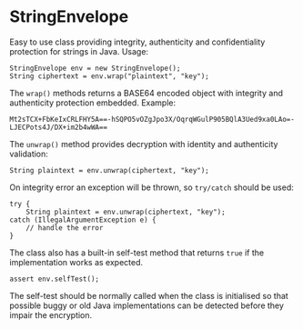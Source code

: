 StringEnvelope
==============

Easy to use class providing integrity, authenticity and confidentiality protection for strings in Java. Usage:

    StringEnvelope env = new StringEnvelope();
    String ciphertext = env.wrap("plaintext", "key");

The `wrap()` methods returns a BASE64 encoded object with integrity and authenticity protection embedded. Example:

    Mt2sTCX+FbKeIxCRLFHY5A==-hSQPO5vOZgJpo3X/OqrqWGulP905BQlA3Ued9xa0LAo=-LJECPots4J/DX+im2b4wWA==

The `unwrap()` method provides decryption with identity and authenticity validation:

    String plaintext = env.unwrap(ciphertext, "key");

On integrity error an exception will be thrown, so `try/catch` should be used:

    try {
        String plaintext = env.unwrap(ciphertext, "key");
    catch (IllegalArgumentException e) {
        // handle the error
    }

The class also has a built-in self-test method that returns `true` if the implementation works as expected.

    assert env.selfTest();

The self-test should be normally called when the class is initialised so that possible buggy or old Java
implementations can be detected before they impair the encryption.
